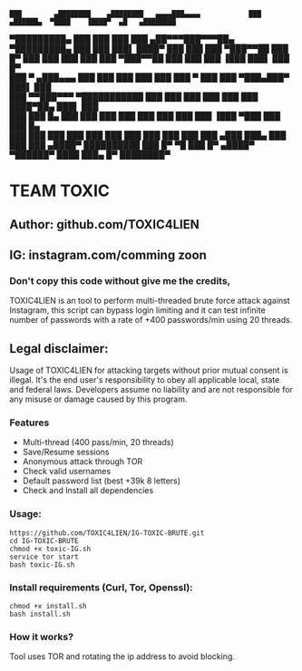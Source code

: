     ███        ▄████████    ▄████████   ▄▄▄▄███▄▄▄▄            ███      ▄██████▄  ▀████    ▐████▀  ▄█   ▄████████ 
▀█████████▄   ███    ███   ███    ███ ▄██▀▀▀███▀▀▀██▄      ▀█████████▄ ███    ███   ███▌   ████▀  ███  ███    ███ 
   ▀███▀▀██   ███    █▀    ███    ███ ███   ███   ███         ▀███▀▀██ ███    ███    ███  ▐███    ███▌ ███    █▀  
    ███   ▀  ▄███▄▄▄       ███    ███ ███   ███   ███          ███   ▀ ███    ███    ▀███▄███▀    ███▌ ███        
    ███     ▀▀███▀▀▀     ▀███████████ ███   ███   ███          ███     ███    ███    ████▀██▄     ███▌ ███        
    ███       ███    █▄    ███    ███ ███   ███   ███          ███     ███    ███   ▐███  ▀███    ███  ███    █▄  
    ███       ███    ███   ███    ███ ███   ███   ███          ███     ███    ███  ▄███     ███▄  ███  ███    ███ 
   ▄████▀     ██████████   ███    █▀   ▀█   ███   █▀          ▄████▀    ▀██████▀  ████       ███▄ █▀   ████████▀  
                                                                                                                  
# TEAM TOXIC
## Author: github.com/TOXIC4LIEN
## IG: instagram.com/comming zoon
### Don't copy this code without give me the credits, 
TOXIC4LIEN is an tool to perform multi-threaded brute force attack against Instagram, this script can bypass login limiting and it can test infinite number of passwords with a rate of +400 passwords/min using 20 threads.

## Legal disclaimer:
Usage of TOXIC4LIEN for attacking targets without prior mutual consent is illegal. It's the end user's responsibility to obey all applicable local, state and federal laws. Developers assume no liability and are not responsible for any misuse or damage caused by this program.


### Features
- Multi-thread (400 pass/min, 20 threads)
- Save/Resume sessions
- Anonymous attack through TOR
- Check valid usernames
- Default password list (best +39k 8 letters)
- Check and Install all dependencies

### Usage:
```
https://github.com/TOXIC4LIEN/IG-TOXIC-BRUTE.git
cd IG-TOXIC-BRUTE
chmod +x toxic-IG.sh
service tor start
bash toxic-IG.sh
```

### Install requirements (Curl, Tor, Openssl):

```
chmod +x install.sh
bash install.sh
```

### How it works?
Tool uses TOR and rotating the ip address to avoid blocking. 

